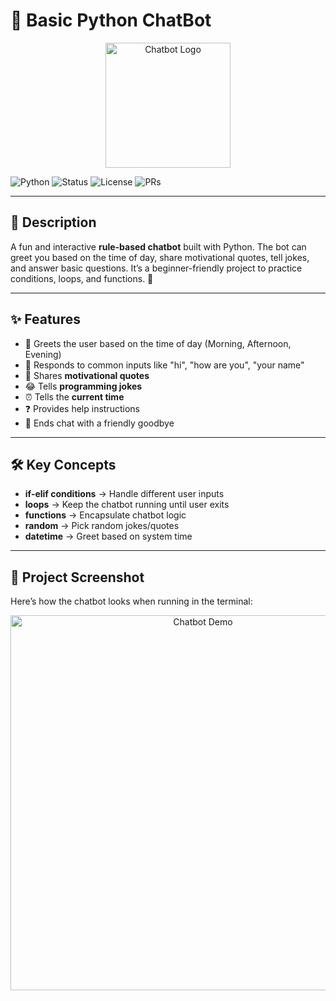 # 🤖 Basic Python ChatBot

<p align="center">
  <img src="https://cdn-icons-png.flaticon.com/512/4712/4712034.png" alt="Chatbot Logo" width="200"/>
</p>


![Python](https://img.shields.io/badge/Python-3.x-blue.svg)
![Status](https://img.shields.io/badge/Status-Completed-brightgreen.svg)
![License](https://img.shields.io/badge/License-MIT-orange.svg)
![PRs](https://img.shields.io/badge/PRs-Welcome-yellow.svg)

---

## 📌 Description
A fun and interactive **rule-based chatbot** built with Python. The bot can greet you based on the time of day, share motivational quotes, tell jokes, and answer basic questions. It’s a beginner-friendly project to practice conditions, loops, and functions. 🚀  

---

## ✨ Features
- 👋 Greets the user based on the time of day (Morning, Afternoon, Evening)  
- 🧠 Responds to common inputs like "hi", "how are you", "your name"  
- 📜 Shares **motivational quotes**  
- 😂 Tells **programming jokes**  
- ⏰ Tells the **current time**  
- ❓ Provides help instructions  
- 👋 Ends chat with a friendly goodbye  

---

## 🛠️ Key Concepts
- **if-elif conditions** → Handle different user inputs  
- **loops** → Keep the chatbot running until user exits  
- **functions** → Encapsulate chatbot logic  
- **random** → Pick random jokes/quotes  
- **datetime** → Greet based on system time  

---

## 📸 Project Screenshot

Here’s how the chatbot looks when running in the terminal:

<p align="center">
  <img src="screenshot.png" alt="Chatbot Demo" width="600"/>
</p>

